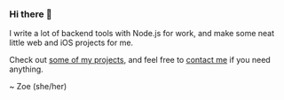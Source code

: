 ### Hi there 👋

I write a lot of backend tools with Node.js for work, and make some neat little web and iOS projects for me.

Check out [some of my projects](https://zmknox.com/projects/), and feel free to [contact me](https://zmknox.com/contact/) if you need anything.

~ Zoe (she/her)

<!--
**zmknox/zmknox** is a ✨ _special_ ✨ repository because its `README.md` (this file) appears on your GitHub profile.

Here are some ideas to get you started:

- 🔭 I’m currently working on ...
- 🌱 I’m currently learning ...
- 👯 I’m looking to collaborate on ...
- 🤔 I’m looking for help with ...
- 💬 Ask me about ...
- 📫 How to reach me: ...
- 😄 Pronouns: ...
- ⚡ Fun fact: ...
-->
